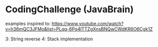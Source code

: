 # CodingChallenge (JavaBrain)

examples inspired to: https://www.youtube.com/watch?v=h36mQC3JFMo&list=PLqq-6Pq4lTTZgXnsBNQwCWdKR6O6Cgk1Z

3: String reverse
4: Stack implementation